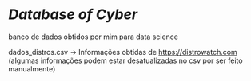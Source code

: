 # ***Database of Cyber*** #
banco de dados obtidos por mim para data science

dados_distros.csv -> Informações obtidas de https://distrowatch.com (algumas informações podem estar desatualizadas no csv por ser feito manualmente)
